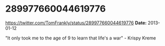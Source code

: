 # 289977660044619776
https://twitter.com/TomFrankly/status/289977660044619776
**Date:** 2013-01-12

"It only took me to the age of 9 to learn that life's a war" - Krispy Kreme
